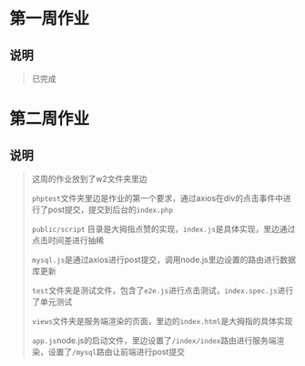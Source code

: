 # 第一周作业
## 说明
> 
> 已完成
> 
# 第二周作业
## 说明
> 
> 这周的作业放到了w2文件夹里边
> 
> `phptest`文件夹里边是作业的第一个要求，通过axios在div的点击事件中进行了post提交，提交到后台的`index.php`
> 
> `public/script` 目录是大拇指点赞的实现，`index.js`是具体实现，里边通过点击时间差进行抽稀
> 
> `mysql.js`是通过axios进行post提交，调用node.js里边设置的路由进行数据库更新
> 
> `test`文件夹是测试文件，包含了`e2e.js`进行点击测试，`index.spec.js`进行了单元测试
> 
> `views`文件夹是服务端渲染的页面，里边的`index.html`是大拇指的具体实现
> 
> `app.js`node.js的启动文件，里边设置了`/index/index`路由进行服务端渲染，设置了`/mysql`路由让前端进行post提交
> 
